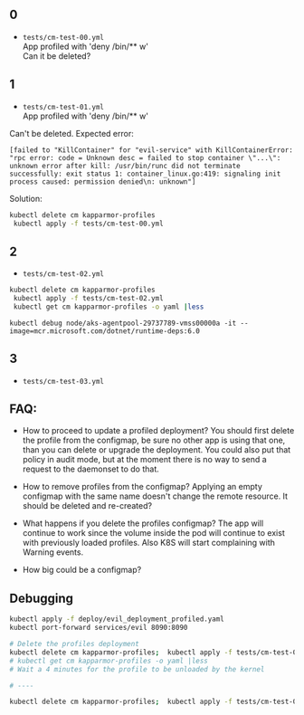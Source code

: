 ## 0
- `tests/cm-test-00.yml`  
  App profiled with 'deny /bin/** w'  
  Can it be deleted?

## 1
- `tests/cm-test-01.yml`  
  App profiled with 'deny /bin/** w'  

Can't be deleted.
Expected error:
```
[failed to "KillContainer" for "evil-service" with KillContainerError: "rpc error: code = Unknown desc = failed to stop container \"...\": unknown error after kill: /usr/bin/runc did not terminate successfully: exit status 1: container_linux.go:419: signaling init process caused: permission denied\n: unknown"]
```

Solution:
```sh
kubectl delete cm kapparmor-profiles
 kubectl apply -f tests/cm-test-00.yml
```

## 2
- `tests/cm-test-02.yml`  

```sh
kubectl delete cm kapparmor-profiles
 kubectl apply -f tests/cm-test-02.yml
 kubectl get cm kapparmor-profiles -o yaml |less

```

```
kubectl debug node/aks-agentpool-29737789-vmss00000a -it --image=mcr.microsoft.com/dotnet/runtime-deps:6.0 
```



## 3
- `tests/cm-test-03.yml`  



## FAQ:
- How to proceed to update a profiled deployment?
  You should first delete the profile from the configmap, be sure no other app is using that one, than you can delete or upgrade the deployment.
  You could also put that policy in audit mode, but at the moment there is no way to send a request to the daemonset to do that.

- How to remove profiles from the configmap?
  Applying an empty configmap with the same name doesn't change the remote resource.
  It should be deleted and re-created?

- What happens if you delete the profiles configmap?
  The app will continue to work since the volume inside the pod will continue to exist with previously loaded profiles.
  Also K8S will start complaining with Warning events.

- How big could be a configmap?


## Debugging
```sh
kubectl apply -f deploy/evil_deployment_profiled.yaml
kubectl port-forward services/evil 8090:8090

# Delete the profiles deployment
kubectl delete cm kapparmor-profiles;  kubectl apply -f tests/cm-test-00.yml; kubectl delete deploy/evil
# kubectl get cm kapparmor-profiles -o yaml |less
# Wait a 4 minutes for the profile to be unloaded by the kernel

# ----

kubectl delete cm kapparmor-profiles;  kubectl apply -f tests/cm-test-03.yml; kubectl apply -f deploy/evil_deployment_profiled.yaml
```